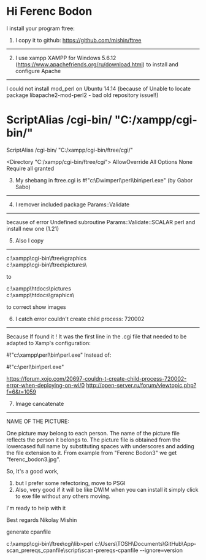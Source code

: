 Hi Ferenc Bodon
========================
 
I install your program ftree:

1. I copy it to github: https://github.com/mishin/ftree
------------------------

2. I use xampp XAMPP for Windows 5.6.12 (https://www.apachefriends.org/ru/download.html) to install and configure Apache
------------------------
I could not install mod_perl on Ubuntu 14.14 (because of Unable to locate package libapache2-mod-perl2 - bad old repository issue!!)
 
<IfModule alias_module>

#
# ScriptAlias /cgi-bin/ "C:/xampp/cgi-bin/"
ScriptAlias /cgi-bin/ "C:/xampp/cgi-bin/ftree/cgi/"

</IfModule>

<Directory "C:/xampp/cgi-bin/ftree/cgi">
AllowOverride All
Options None
Require all granted
</Directory>

 
3. My shebang in ftree.cgi is #!"c:\Dwimperl\perl\bin\perl.exe" (by Gabor Sabo)
------------------------
4. I remover included package Params::Validate
------------------------
because of error  Undefined subroutine Params::Validate::SCALAR perl
and install new one (1.21)
 
5. Also I copy
------------------------
c:\xampp\cgi-bin\ftree\graphics\
c:\xampp\cgi-bin\ftree\pictures\

to

c:\xampp\htdocs\pictures\
c:\xampp\htdocs\graphics\

to correct show images

6. I catch error couldn't create child process: 720002
------------------------
Because 
If found it !
It was the first line in the .cgi file that needed to be adapted to Xamp's configuration:

#!"c:\xampp\perl\bin\perl.exe"
Instead of:

#!"c:\perl\bin\perl.exe"

https://forum.xojo.com/20697-couldn-t-create-child-process-720002-error-when-deploying-on-wi/0
http://open-server.ru/forum/viewtopic.php?f=6&t=1059

7. Image cancatenate
------------------------
NAME OF THE PICTURE:

One picture may belong to each person. The name of the picture file reflects the person it belongs to. The picture file is obtained from the lowercased full name by substituting spaces with underscores and adding the file extension to it. From example from "Ferenc Bodon3" we get "ferenc_bodon3.jpg".


So, It's a good work,

1. but I prefer some refectoring, move to PSGI
2. Also, very good if it will be like DWIM
when you can install it simply click to exe file
without any others moving.
 
I'm ready to help with it
 
Best regards
Nikolay Mishin


generate cpanfile

c:\xampp\cgi-bin\ftree\cgi\lib>perl c:\Users\TOSH\Documents\GitHub\App-scan_prereqs_cpanfile\script\scan-prereqs-cpanfile --ignore=version

